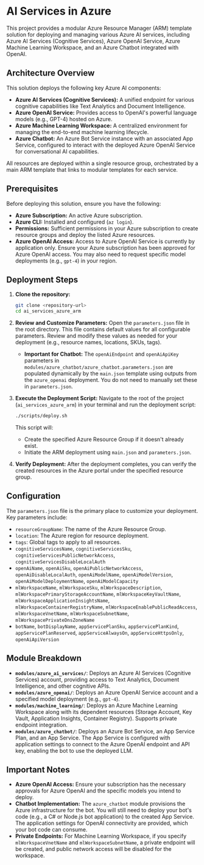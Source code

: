 # AI Services in Azure

This project provides a modular Azure Resource Manager (ARM) template solution for deploying and managing various Azure AI services, including Azure AI Services (Cognitive Services), Azure OpenAI Service, Azure Machine Learning Workspace, and an Azure Chatbot integrated with OpenAI.

## Architecture Overview

This solution deploys the following key Azure AI components:

*   **Azure AI Services (Cognitive Services):** A unified endpoint for various cognitive capabilities like Text Analytics and Document Intelligence.
*   **Azure OpenAI Service:** Provides access to OpenAI's powerful language models (e.g., GPT-4) hosted on Azure.
*   **Azure Machine Learning Workspace:** A centralized environment for managing the end-to-end machine learning lifecycle.
*   **Azure Chatbot:** An Azure Bot Service instance with an associated App Service, configured to interact with the deployed Azure OpenAI Service for conversational AI capabilities.

All resources are deployed within a single resource group, orchestrated by a main ARM template that links to modular templates for each service.

## Prerequisites

Before deploying this solution, ensure you have the following:

*   **Azure Subscription:** An active Azure subscription.
*   **Azure CLI:** Installed and configured (`az login`).
*   **Permissions:** Sufficient permissions in your Azure subscription to create resource groups and deploy the listed Azure resources.
*   **Azure OpenAI Access:** Access to Azure OpenAI Service is currently by application only. Ensure your Azure subscription has been approved for Azure OpenAI access. You may also need to request specific model deployments (e.g., `gpt-4`) in your region.

## Deployment Steps

1.  **Clone the repository:**
    ```bash
    git clone <repository-url>
    cd ai_services_azure_arm
    ```

2.  **Review and Customize Parameters:**
    Open the `parameters.json` file in the root directory. This file contains default values for all configurable parameters. Review and modify these values as needed for your deployment (e.g., resource names, locations, SKUs, tags).

    *   **Important for Chatbot:** The `openAiEndpoint` and `openAiApiKey` parameters in `modules/azure_chatbot/azure_chatbot.parameters.json` are populated dynamically by the `main.json` template using outputs from the `azure_openai` deployment. You do not need to manually set these in `parameters.json`.

3.  **Execute the Deployment Script:**
    Navigate to the root of the project (`ai_services_azure_arm`) in your terminal and run the deployment script:
    ```bash
    ./scripts/deploy.sh
    ```
    This script will:
    *   Create the specified Azure Resource Group if it doesn't already exist.
    *   Initiate the ARM deployment using `main.json` and `parameters.json`.

4.  **Verify Deployment:**
    After the deployment completes, you can verify the created resources in the Azure portal under the specified resource group.

## Configuration

The `parameters.json` file is the primary place to customize your deployment. Key parameters include:

*   `resourceGroupName`: The name of the Azure Resource Group.
*   `location`: The Azure region for resource deployment.
*   `tags`: Global tags to apply to all resources.
*   `cognitiveServicesName`, `cognitiveServicesSku`, `cognitiveServicesPublicNetworkAccess`, `cognitiveServicesDisableLocalAuth`
*   `openAiName`, `openAiSku`, `openAiPublicNetworkAccess`, `openAiDisableLocalAuth`, `openAiModelName`, `openAiModelVersion`, `openAiModelDeploymentName`, `openAiModelCapacity`
*   `mlWorkspaceName`, `mlWorkspaceSku`, `mlWorkspaceDescription`, `mlWorkspacePrimaryStorageAccountName`, `mlWorkspaceKeyVaultName`, `mlWorkspaceApplicationInsightsName`, `mlWorkspaceContainerRegistryName`, `mlWorkspaceEnablePublicReadAccess`, `mlWorkspaceVnetName`, `mlWorkspaceSubnetName`, `mlWorkspacePrivateDnsZoneName`
*   `botName`, `botDisplayName`, `appServicePlanSku`, `appServicePlanKind`, `appServicePlanReserved`, `appServiceAlwaysOn`, `appServiceHttpsOnly`, `openAiApiVersion`

## Module Breakdown

*   **`modules/azure_ai_services/`**: Deploys an Azure AI Services (Cognitive Services) account, providing access to Text Analytics, Document Intelligence, and other cognitive APIs.
*   **`modules/azure_openai/`**: Deploys an Azure OpenAI Service account and a specified model deployment (e.g., `gpt-4`).
*   **`modules/machine_learning/`**: Deploys an Azure Machine Learning Workspace along with its dependent resources (Storage Account, Key Vault, Application Insights, Container Registry). Supports private endpoint integration.
*   **`modules/azure_chatbot/`**: Deploys an Azure Bot Service, an App Service Plan, and an App Service. The App Service is configured with application settings to connect to the Azure OpenAI endpoint and API key, enabling the bot to use the deployed LLM.

## Important Notes

*   **Azure OpenAI Access:** Ensure your subscription has the necessary approvals for Azure OpenAI and the specific models you intend to deploy.
*   **Chatbot Implementation:** The `azure_chatbot` module provisions the Azure infrastructure for the bot. You will still need to deploy your bot's code (e.g., a C# or Node.js bot application) to the created App Service. The application settings for OpenAI connectivity are provided, which your bot code can consume.
*   **Private Endpoints:** For Machine Learning Workspace, if you specify `mlWorkspaceVnetName` and `mlWorkspaceSubnetName`, a private endpoint will be created, and public network access will be disabled for the workspace.
